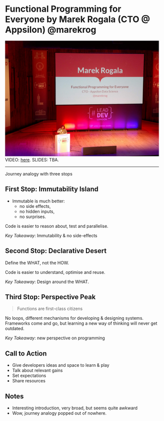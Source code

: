# Functional Programming for Everyone by Marek Rogala (CTO @ Appsilon) @marekrog

![Marek Rogala](img/04_MarekRogala.jpg "Marek Rogala intro")
VIDEO: [here](https://www.youtube.com/watch?v=7sIdclqEQn8&list=PLBzScQzZ83I_VX8zgmLqIfma_kJs3RRmu&index=9&t=0s). SLIDES: TBA.

---

Journey analogy with three stops

## First Stop: Immutability Island

- Immutable is much better:
  - no side effects,
  - no hidden inputs,
  - no surprises.

Code is easier to reason about, test and parallelise.

_Key Takeaway_: Immutability & no side-effects

## Second Stop: Declarative Desert

Define the WHAT, not the HOW.

Code is easier to understand, optimise and reuse.

_Key Takeaway_: Design around the WHAT.

## Third Stop: Perspective Peak

> Functions are first-class citizens

No loops, different mechanisms for developing & designing systems. \
Frameworks come and go, but learning a new way of thinking will never get outdated.

_Key Takeaway_: new perspective on programming

## Call to Action

- Give developers ideas and space to learn & play
- Talk about relevant gains
- Set expectations
- Share resources

## Notes

- Interesting introduction, very broad, but seems quite awkward
- Wow, journey analogy popped out of nowhere.